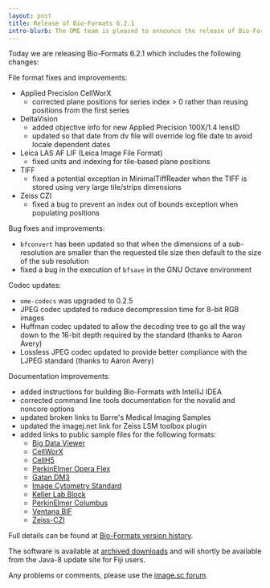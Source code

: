 ```yaml
---
layout: post
title: Release of Bio-Formats 6.2.1
intro-blurb: The OME team is pleased to announce the release of Bio-Formats 6.2.1
---
```


Today we are releasing Bio-Formats 6.2.1 which includes the following changes:

File format fixes and improvements:

* Applied Precision CellWorX
  * corrected plane positions for series index > 0 rather than reusing positions from the first series
* DeltaVision
  * added objective info for new Applied Precision 100X/1.4 lensID
  * updated so that date from dv file will override log file date to avoid locale dependent dates
* Leica LAS AF LIF (Leica Image File Format)
  * fixed units and indexing for tile-based plane positions
* TIFF
  * fixed a potential exception in MinimalTiffReader when the TIFF is stored using very 
     large tile/strips dimensions
* Zeiss CZI
  * fixed a bug to prevent an index out of bounds exception when populating positions

Bug fixes and improvements:

* ``bfconvert`` has been updated so that when the dimensions of a sub-resolution are smaller than the 
  requested tile size then default to the size of the sub resolution
* fixed a bug in the execution of ``bfsave`` in the GNU Octave environment

Codec updates:

* ``ome-codecs`` was upgraded to 0.2.5
* JPEG codec updated to reduce decompression time for 8-bit RGB images
* Huffman codec updated to allow the decoding tree to go all the way down to the 16-bit depth required 
  by the standard (thanks to Aaron Avery)
* Lossless JPEG codec updated to provide better compliance with the LJPEG standard (thanks to Aaron Avery)

Documentation improvements:

* added instructions for building Bio-Formats with IntelliJ IDEA
* corrected command line tools documentation for the novalid and noncore options
* updated broken links to Barre's Medical Imaging Samples
* updated the imagej.net link for Zeiss LSM toolbox plugin
* added links to public sample files for the following formats: 
  * [Big Data Viewer](https://downloads.openmicroscopy.org/images/BDV/)
  * [CellWorX](https://downloads.openmicroscopy.org/images/CellWorX/)
  * [CellH5](https://downloads.openmicroscopy.org/images/CellH5/)
  * [PerkinElmer Opera Flex](https://downloads.openmicroscopy.org/images/Flex/)
  * [Gatan DM3](https://downloads.openmicroscopy.org/images/Gatan/)
  * [Image Cytometry Standard](https://downloads.openmicroscopy.org/images/ICS/)
  * [Keller Lab Block](https://downloads.openmicroscopy.org/images/KLB/)
  * [PerkinElmer Columbus](https://downloads.openmicroscopy.org/images/PerkinElmer-Columbus/)
  * [Ventana BIF](https://downloads.openmicroscopy.org/images/Ventana/)
  * [Zeiss-CZI](https://downloads.openmicroscopy.org/images/Zeiss-CZI/)

Full details can be found at [Bio-Formats version history](https://docs.openmicroscopy.org/bio-formats/6.2.0/about/whats-new.html).

The software is available at [archived downloads](https://downloads.openmicroscopy.org/bio-formats/6.2.1)
and will shortly be available from the Java-8 update site for Fiji users.

Any problems or comments, please use the [image.sc forum](https://forum.image.sc/tags/bio-formats).
